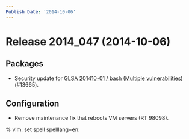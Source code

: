 ```yaml
---
Publish Date: '2014-10-06'
---
```


# Release 2014_047 (2014-10-06)

## Packages

- Security update for [GLSA 201410-01  / bash (Multiple vulnerabilities)](http://www.gentoo.org/security/en/glsa/glsa-201410-01.xml) (#13665).

## Configuration

- Remove maintenance fix that reboots VM servers (RT 98098).

% vim: set spell spelllang=en:

